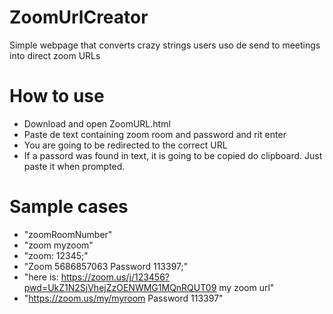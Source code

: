 # ZoomUrlCreator
Simple webpage that converts crazy strings users uso de send to meetings into direct zoom URLs

# How to use
 * Download and open ZoomURL.html
 * Paste de text containing zoom room and password and rit enter
 * You are going to be redirected to the correct URL
 * If a passord was found in text, it is going to be copied do clipboard. Just paste it when prompted.

# Sample cases
 * "zoomRoomNumber"
 * "zoom myzoom"
 * "zoom: 12345;"
 * "Zoom  5686857063 Password 113397;"
 * "here is: https://zoom.us/j/123456?pwd=UkZ1N2SjVhejZzOENWMG1MQnRQUT09 my zoom url"
 * "https://zoom.us/my/myroom Password 113397"
